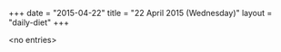 +++
date = "2015-04-22"
title = "22 April 2015 (Wednesday)"
layout = "daily-diet"
+++

<p>&lt;no entries&gt;</p>